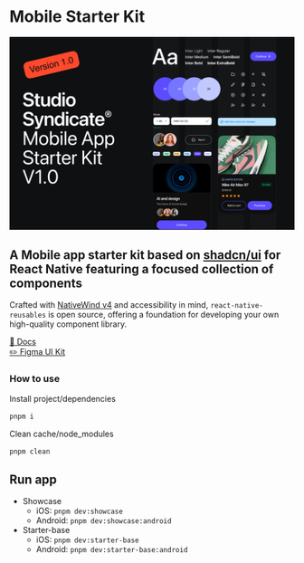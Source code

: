 # Mobile Starter Kit

![banner](https://github.com/hellojulian/mobile-starter-kit/blob/main/banner.jpg)

## A Mobile app starter kit based on [shadcn/ui](https://ui.shadcn.com) for React Native featuring a focused collection of components

Crafted with [NativeWind v4](https://www.nativewind.dev/) and accessibility in mind, `react-native-reusables` is open source, offering a foundation for developing your own high-quality component library.

[📖 Docs](https://rnr-docs.vercel.app/)
<br>
[✏️ Figma UI Kit](https://www.figma.com/design/bvo3Wk0Vxi5PeiVGgfibJk/Mobile-App-Starter-Kit?node-id=2062-11367&t=aiitMPY486u9rCB1-1
)




### How to use


Install project/dependencies

```bash
pnpm i
```


Clean cache/node_modules

```bash
pnpm clean
```

## Run app

- Showcase
  - iOS: `pnpm dev:showcase`
  - Android: `pnpm dev:showcase:android`
- Starter-base
  - iOS: `pnpm dev:starter-base`
  - Android: `pnpm dev:starter-base:android`

